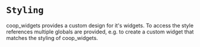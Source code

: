 <!--
SPDX-FileCopyrightText: 2023 Florian Blasius <co_sl@tutanota.com>
SPDX-License-Identifier: MIT
-->

# `Styling`

coop_widgets provides a custom design for it's widgets. To access the style references multiple globals are provided, e.g. to create a custom widget that matches
the styling of coop_widgets.